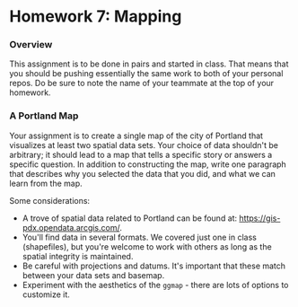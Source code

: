 Homework 7: Mapping
================

### Overview

This assignment is to be done in pairs and started in class. That means that you should be pushing essentially the same work to both of your personal repos. Do be sure to note the name of your teammate at the top of your homework.

### A Portland Map

Your assignment is to create a single map of the city of Portland that visualizes at least two spatial data sets. Your choice of data shouldn't be arbitrary; it should lead to a map that tells a specific story or answers a specific question. In addition to constructing the map, write one paragraph that describes why you selected the data that you did, and what we can learn from the map.

Some considerations:

-   A trove of spatial data related to Portland can be found at: <https://gis-pdx.opendata.arcgis.com/>.
-   You'll find data in several formats. We covered just one in class (shapefiles), but you're welcome to work with others as long as the spatial integrity is maintained.
-   Be careful with projections and datums. It's important that these match between your data sets and basemap.
-   Experiment with the aesthetics of the `ggmap` - there are lots of options to customize it.
